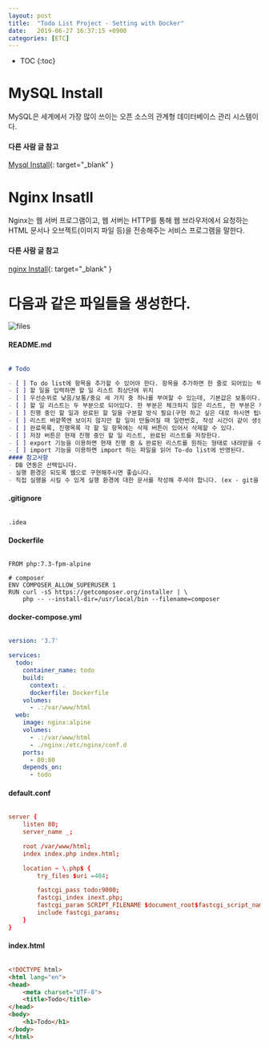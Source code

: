 ```yaml
---
layout: post
title:  "Todo List Project - Setting with Docker"
date:   2019-06-27 16:37:15 +0900
categories: [ETC]
---
```

* TOC
{:toc}

# MySQL Install

MySQL은 세계에서 가장 많이 쓰이는 오픈 소스의 관계형 데이터베이스 관리 시스템이다.

#### 다른 사람 글 참고

[Mysql Install](https://junho85.pe.kr/1018){: target="_blank" }

# Nginx Insatll

Nginx는 웹 서버 프로그램이고, 웹 서버는 HTTP를 통해 웹 브라우저에서 요청하는 HTML 문서나 오브젝트(이미지 파일 등)을 전송해주는 서비스 프로그램을 말한다.

#### 다른 사람 글 참고

[nginx Install](https://lhb0517.tistory.com/entry/OS-X-%EB%A7%A5-OS-X-%EB%A7%A5%EC%97%90%EC%84%9C-nginx-%EC%9B%B9%EC%84%9C%EB%B2%84-%EC%84%A4%EC%B9%98%ED%95%98%EA%B8%B0){: target="_blank" }

# 다음과 같은 파일들을 생성한다.

![files]({{http://localhost:4000/etc/2019/06/27/todolist1.html}}/assets/file_list.png)

#### README.md

```md

# Todo

- [ ] To do list에 항목을 추가할 수 있어야 한다. 항목을 추가하면 한 줄로 되어있는 텍스트로 항목 내용을 기술한다.
- [ ] 할 일을 입력하면 할 일 리스트 최상단에 위치
- [ ] 우선순위로 낮음/보통/중요 세 가지 중 하나를 부여할 수 있는데, 기본값은 보통이다.
- [ ] 할 일 리스트는 두 부분으로 되어있다. 한 부분은 체크하지 않은 리스트, 한 부분은 체크된 리스트(완료된 목록). 각각 진행 중인 할 일, 완료된 할 일이라 부른다.
- [ ] 진행 중인 할 일과 완료된 할 일을 구분할 방식 필요(구현 하고 싶은 대로 하시면 됩니다).
- [ ] 리스트 바깥쪽엔 보이지 않지만 할 일이 만들어질 때 일련번호, 작성 시간이 같이 생성된다. 나중에 작성한 게 위로, 먼저 생성한 게 아래로 정렬된다.
- [ ] 완료목록, 진행목록 각 할 일 항목에는 삭제 버튼이 있어서 삭제할 수 있다.
- [ ] 저장 버튼은 현재 진행 중인 할 일 리스트, 완료된 리스트를 저장한다.
- [ ] export 기능을 이용하면 현재 진행 중 & 완료된 리스트를 원하는 형태로 내려받을 수 있다 (ex - CSV, excel, JSON 등등).
- [ ] import 기능을 이용하면 import 하는 파일을 읽어 To-do list에 반영된다.
#### 참고사항 
- DB 연동은 선택입니다.
- 실행 환경은 되도록 웹으로 구현해주시면 좋습니다.
- 직접 실행을 시킬 수 있게 실행 환경에 대한 문서를 작성해 주셔야 합니다. (ex - git을 이용하신다면 README.md에 적어주세요)

```

#### .gitignore

```

.idea

```

#### Dockerfile

```

FROM php:7.3-fpm-alpine

# composer
ENV COMPOSER_ALLOW_SUPERUSER 1
RUN curl -sS https://getcomposer.org/installer | \
    php -- --install-dir=/usr/local/bin --filename=composer

```

#### docker-compose.yml

```yml

version: '3.7'

services:
  todo:
    container_name: todo
    build:
      context: .
      dockerfile: Dockerfile
    volumes:
      - .:/var/www/html
  web:
    image: nginx:alpine
    volumes:
      - .:/var/www/html
      - ./nginx:/etc/nginx/conf.d
    ports:
      - 80:80
    depends_on:
      - todo

```

#### default.conf

```conf

server {
    listen 80;
    server_name _;

    root /var/www/html;
    index index.php index.html;

    location ~ \.php$ {
        try_files $uri =404;

        fastcgi_pass todo:9000;
        fastcgi_index inext.php;
        fastcgi_param SCRIPT_FILENAME $document_root$fastcgi_script_name;
        include fastcgi_params;
    }
}

```

#### index.html

```html

<!DOCTYPE html>
<html lang="en">
<head>
    <meta charset="UTF-8">
    <title>Todo</title>
</head>
<body>
    <h1>Todo</h1>
</body>
</html>

```